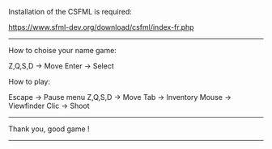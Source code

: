 Installation of the CSFML is required:

https://www.sfml-dev.org/download/csfml/index-fr.php
__________________________

How to choise your name game:

Z,Q,S,D   ->   Move
Enter     ->   Select

How to play:

Escape    ->   Pause menu
Z,Q,S,D   ->   Move
Tab       ->   Inventory
Mouse     ->   Viewfinder
Clic      ->   Shoot
__________________________

Thank you, good game !
__________________________
